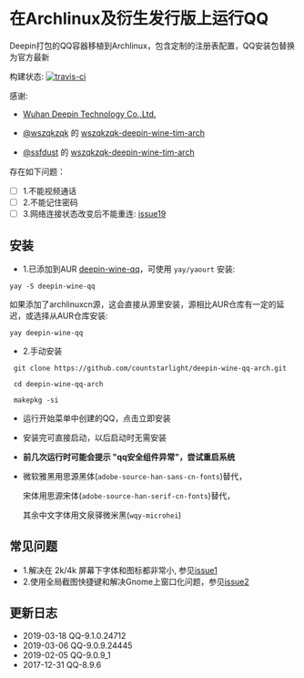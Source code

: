 # 在Archlinux及衍生发行版上运行QQ

Deepin打包的QQ容器移植到Archlinux，包含定制的注册表配置，QQ安装包替换为官方最新

构建状态: [![travis-ci](https://travis-ci.org/countstarlight/deepin-wine-qq-arch.svg?branch=master)](https://travis-ci.org/countstarlight/deepin-wine-qq-arch)

感谢:

* [Wuhan Deepin Technology Co.,Ltd.](http://www.deepin.org/)


* [@wszqkzqk](https://github.com/wszqkzqk) 的 [wszqkzqk-deepin-wine-tim-arch](https://github.com/wszqkzqk/wszqkzqk-deepin-wine-tim-arch)

* [@ssfdust](https://github.com/ssfdust) 的 [wszqkzqk-deepin-wine-tim-arch](https://github.com/ssfdust/wszqkzqk-deepin-wine-tim-arch)

存在如下问题：

- [ ] 1.不能视频通话
- [ ] 2.不能记住密码
- [ ] 3.网络连接状态改变后不能重连: [issue19](https://github.com/countstarlight/deepin-wine-tim-arch/issues/19)

## 安装
* 1.已添加到AUR [deepin-wine-qq](https://aur.archlinux.org/packages/deepin-wine-qq/)，可使用 `yay/yaourt` 安装:
```shell
yay -S deepin-wine-qq
```

如果添加了archlinuxcn源，这会直接从源里安装，源相比AUR仓库有一定的延迟，或选择从AUR仓库安装:

```shell
yay deepin-wine-qq
```

* 2.手动安装

```shell
 git clone https://github.com/countstarlight/deepin-wine-qq-arch.git

 cd deepin-wine-qq-arch
  
 makepkg -si
```

* 运行开始菜单中创建的QQ，点击立即安装

* 安装完可直接启动，以后启动时无需安装

* **前几次运行时可能会提示 "qq安全组件异常"，尝试重启系统**

* 微软雅黑用思源黑体(`adobe-source-han-sans-cn-fonts`)替代，

  宋体用思源宋体(`adobe-source-han-serif-cn-fonts`)替代，

  其余中文字体用文泉驿微米黑(`wqy-microhei`)
## 常见问题
* 1.解决在 2k/4k 屏幕下字体和图标都非常小, 参见[issue1](https://github.com/countstarlight/deepin-wine-tim-arch/issues/1)
* 2.使用全局截图快捷键和解决Gnome上窗口化问题，参见[issue2](https://github.com/countstarlight/deepin-wine-tim-arch/issues/2)

## 更新日志

* 2019-03-18 QQ-9.1.0.24712
* 2019-03-06 QQ-9.0.9.24445
* 2019-02-05 QQ-9.0.9_1
* 2017-12-31 QQ-8.9.6

